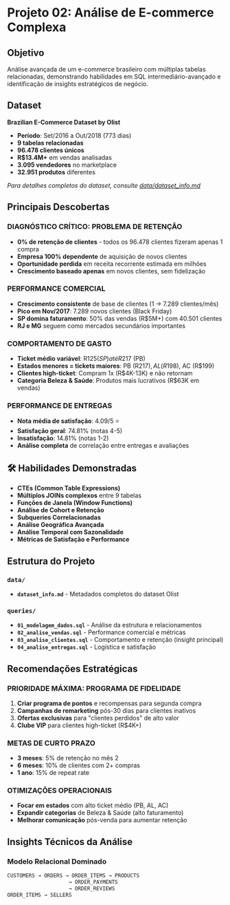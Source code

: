 # Projeto 02: Análise de E-commerce Complexa

## Objetivo
Análise avançada de um e-commerce brasileiro com múltiplas tabelas relacionadas, demonstrando habilidades em SQL intermediário-avançado e identificação de insights estratégicos de negócio.

## Dataset
**Brazilian E-Commerce Dataset by Olist**
- **Período**: Set/2016 a Out/2018 (773 dias)
- **9 tabelas relacionadas**
- **96.478 clientes únicos**
- **R$13.4M+** em vendas analisadas
- **3.095 vendedores** no marketplace
- **32.951 produtos** diferentes

*Para detalhes completos do dataset, consulte [data/dataset_info.md](./data/dataset_info.md)*

## Principais Descobertas

### DIAGNÓSTICO CRÍTICO: PROBLEMA DE RETENÇÃO
- **0% de retenção de clientes** - todos os 96.478 clientes fizeram apenas 1 compra
- **Empresa 100% dependente** de aquisição de novos clientes
- **Oportunidade perdida** em receita recorrente estimada em milhões
- **Crescimento baseado apenas** em novos clientes, sem fidelização

### PERFORMANCE COMERCIAL
- **Crescimento consistente** de base de clientes (1 → 7.289 clientes/mês)
- **Pico em Nov/2017**: 7.289 novos clientes (Black Friday)
- **SP domina faturamento**: 50% das vendas (R$5M+) com 40.501 clientes
- **RJ e MG** seguem como mercados secundários importantes

### COMPORTAMENTO DE GASTO
- **Ticket médio variável**: R$125 (SP) até R$217 (PB)
- **Estados menores = tickets maiores**: PB (R$217), AL (R$198), AC (R$199)
- **Clientes high-ticket**: Compram 1x (R$4K-13K) e não retornam
- **Categoria Beleza & Saúde**: Produtos mais lucrativos (R$63K em vendas)

### PERFORMANCE DE ENTREGAS
- **Nota média de satisfação**: 4.09/5 ⭐
- **Satisfação geral**: 74.81% (notas 4-5)
- **Insatisfação**: 14.81% (notas 1-2)
- **Análise completa** de correlação entre entregas e avaliações

## 🛠 Habilidades Demonstradas
- **CTEs (Common Table Expressions)**
- **Múltiplos JOINs complexos** entre 9 tabelas
- **Funções de Janela (Window Functions)**
- **Análise de Cohort e Retenção**
- **Subqueries Correlacionadas**
- **Análise Geográfica Avançada**
- **Análise Temporal com Sazonalidade**
- **Métricas de Satisfação e Performance**

## Estrutura do Projeto

### `data/`
- **`dataset_info.md`** - Metadados completos do dataset Olist

### `queries/`
- **`01_modelagem_dados.sql`** - Análise da estrutura e relacionamentos
- **`02_analise_vendas.sql`** - Performance comercial e métricas
- **`03_analise_clientes.sql`** - Comportamento e retenção (insight principal)
- **`04_analise_entregas.sql`** - Logística e satisfação

## Recomendações Estratégicas

### PRIORIDADE MÁXIMA: PROGRAMA DE FIDELIDADE
1. **Criar programa de pontos** e recompensas para segunda compra
2. **Campanhas de remarketing** pós-30 dias para clientes inativos
3. **Ofertas exclusivas** para "clientes perdidos" de alto valor
4. **Clube VIP** para clientes high-ticket (R$4K+)

### METAS DE CURTO PRAZO
- **3 meses**: 5% de retenção no mês 2
- **6 meses**: 10% de clientes com 2+ compras
- **1 ano**: 15% de repeat rate

### OTIMIZAÇÕES OPERACIONAIS
- **Focar em estados** com alto ticket médio (PB, AL, AC)
- **Expandir categorias** de Beleza & Saúde (alto faturamento)
- **Melhorar comunicação** pós-venda para aumentar retenção

## Insights Técnicos da Análise

### Modelo Relacional Dominado
```sql
CUSTOMERS → ORDERS → ORDER_ITEMS → PRODUCTS
                    → ORDER_PAYMENTS  
                    → ORDER_REVIEWS
ORDER_ITEMS → SELLERS
